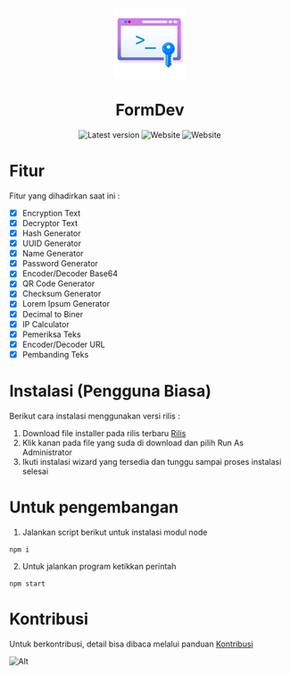 <p align="center">
  <img width="128" align="center" src="/build/FormDev.png">
</p>
<h1 align="center">
  FormDev
</h1>
<p align="center">
  <a style="text-decoration:none" href="https://github.com/rzak23/FormDev/releases" target="_blank">
    <img src="https://img.shields.io/badge/version-2.1.1-green" alt="Latest version" />
  </a>
  <a style="text-decoration:none" href="https://formdev.my.id" target="_blank">
    <img src="https://img.shields.io/badge/website-formdev.my.id-yellow" alt="Website" />
  </a>
  <a style="text-decoration:none" href="https://electronjs.org" target="_blank">
    <img src="https://img.shields.io/badge/build-electron-blue?logo=electron" alt="Website" />
  </a>
</p>

# Fitur

Fitur yang dihadirkan saat ini :

- [x] Encryption Text
- [x] Decryptor Text
- [x] Hash Generator
- [x] UUID Generator
- [x] Name Generator
- [x] Password Generator
- [x] Encoder/Decoder Base64
- [x] QR Code Generator
- [x] Checksum Generator
- [x] Lorem Ipsum Generator
- [x] Decimal to Biner
- [x] IP Calculator
- [x] Pemeriksa Teks
- [x] Encoder/Decoder URL
- [x] Pembanding Teks

# Instalasi (Pengguna Biasa)

Berikut cara instalasi menggunakan versi rilis :

1. Download file installer pada rilis terbaru [Rilis](https://github.com/rzak23/FormDev/releases)
2. Klik kanan pada file yang suda di download dan pilih Run As Administrator
3. Ikuti instalasi wizard yang tersedia dan tunggu sampai proses instalasi selesai

# Untuk pengembangan

1. Jalankan script berikut untuk instalasi modul node
```
npm i
```
2. Untuk jalankan program ketikkan perintah
```
npm start
```

# Kontribusi

Untuk berkontribusi, detail bisa dibaca melalui panduan [Kontribusi](CONTRIBUTING.md)

![Alt](https://repobeats.axiom.co/api/embed/e8596283d620ecf46f9b2352d45823901610e81a.svg "Repobeats analytics image")